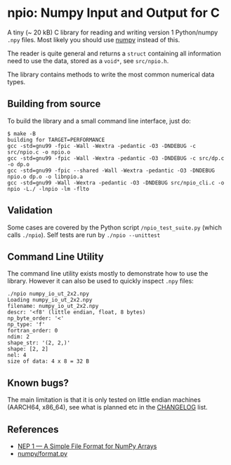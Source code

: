 # npio: Numpy Input and Output for C

A tiny (~ 20 kB) C library for reading and writing version 1
Python/numpy `.npy` files.  Most likely you should use
[numpy](https://numpy.org/) instead of this.

The reader is quite general and returns a `struct` containing all
information need to use the data, stored as a `void*`, see
`src/npio.h`.

The library contains methods to write the most common numerical data
types.

## Building from source
To build the library and a small command line interface, just do:
``` shell
$ make -B
building for TARGET=PERFORMANCE
gcc -std=gnu99 -fpic -Wall -Wextra -pedantic -O3 -DNDEBUG -c src/npio.c -o npio.o
gcc -std=gnu99 -fpic -Wall -Wextra -pedantic -O3 -DNDEBUG -c src/dp.c -o dp.o
gcc -std=gnu99 -fpic --shared -Wall -Wextra -pedantic -O3 -DNDEBUG npio.o dp.o -o libnpio.a
gcc -std=gnu99 -Wall -Wextra -pedantic -O3 -DNDEBUG src/npio_cli.c -o npio -L./ -lnpio -lm -flto
```

## Validation
Some cases are covered by the Python script `/npio_test_suite.py`
(which calls `./npio`). Self tests are run by `./npio --unittest`

## Command Line Utility
The command line utility exists mostly to demonstrate how to use the
library. However it can also be used to quickly inspect `.npy` files:

``` shell
./npio numpy_io_ut_2x2.npy
Loading numpy_io_ut_2x2.npy
filename: numpy_io_ut_2x2.npy
descr: '<f8' (little endian, float, 8 bytes)
np_byte_order: '<'
np_type: 'f'
fortran_order: 0
ndim: 2
shape_str: '(2, 2,)'
shape: [2, 2]
nel: 4
size of data: 4 x 8 = 32 B
```

## Known bugs?
The main limitation is that it is only tested on little endian
machines (AARCH64, x86_64), see what is planned etc in the
[CHANGELOG](CHANGELOG.md) list.

## References
- [NEP 1 — A Simple File Format for NumPy
  Arrays](https://github.com/numpy/numpy/blob/067cb067cb17a20422e51da908920a4fbb3ab851/doc/neps/nep-0001-npy-format.rst)
- [numpy/format.py](https://github.com/numpy/numpy/blob/main/numpy/lib/format.py)
